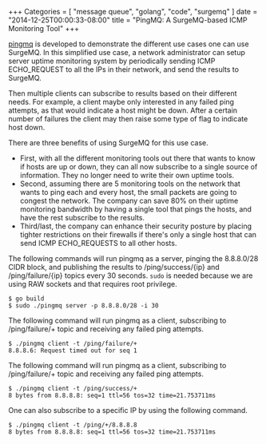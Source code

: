 +++
Categories = [ "message queue", "golang", "code", "surgemq" ]
date = "2014-12-25T00:00:33-08:00"
title = "PingMQ: A SurgeMQ-based ICMP Monitoring Tool"
+++

[pingmq](https://github.com/surge/surgemq/tree/master/cmd/pingmq) is developed to demonstrate the different use cases one can use SurgeMQ. In this simplified use case, a network administrator can setup server uptime monitoring system by periodically sending ICMP ECHO_REQUEST to all the IPs in their network, and send the results to SurgeMQ.

Then multiple clients can subscribe to results based on their different needs. For example, a client maybe only interested in any failed ping attempts, as that would indicate a host might be down. After a certain number of failures the client may then raise some type of flag to indicate host down.

There are three benefits of using SurgeMQ for this use case. 

* First, with all the different monitoring tools out there that wants to know if hosts are up or down, they can all now subscribe to a single source of information. They no longer need to write their own uptime tools. 
* Second, assuming there are 5 monitoring tools on the network that wants to ping each and every host, the small packets are going to congest the network. The company can save 80% on their uptime monitoring bandwidth by having a single tool that pings the hosts, and have the rest subscribe to the results. 
* Third/last, the company can enhance their security posture by placing tighter restrictions on their firewalls if there's only a single host that can send ICMP ECHO_REQUESTS to all other hosts.

The following commands will run pingmq as a server, pinging the 8.8.8.0/28 CIDR block, and publishing the results to /ping/success/{ip} and /ping/failure/{ip} topics every 30 seconds. `sudo` is needed because we are using RAW sockets and that requires root privilege.

```
$ go build
$ sudo ./pingmq server -p 8.8.8.0/28 -i 30
```

The following command will run pingmq as a client, subscribing to /ping/failure/+ topic and receiving any failed ping attempts.

```
$ ./pingmq client -t /ping/failure/+
8.8.8.6: Request timed out for seq 1
```

The following command will run pingmq as a client, subscribing to /ping/failure/+ topic and receiving any failed ping attempts.

```
$ ./pingmq client -t /ping/success/+
8 bytes from 8.8.8.8: seq=1 ttl=56 tos=32 time=21.753711ms
```

One can also subscribe to a specific IP by using the following command.

```
$ ./pingmq client -t /ping/+/8.8.8.8
8 bytes from 8.8.8.8: seq=1 ttl=56 tos=32 time=21.753711ms
```
